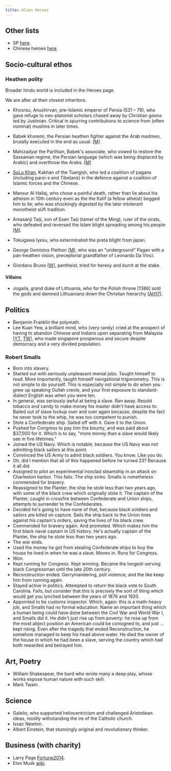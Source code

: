 ```yaml
---
title: Alien Heroes
---
```


## Other lists

- SP [here](https://twitter.com/Rjrasva/status/877839974669860865).
- Chinese heroes [here](../../../../paganology/china/heroes/).

## Socio-cultural ethos

### Heathen polity

Broader hindu world is included in the Heroes page.

We are after all their closest inheritors.  

- Khosrau, Anushirvan, pre-Islamic emperor of Persia (531 – 79), who gave refuge to neo-platonist scholars chased away by Christian goons led by Justinian. Critical in spurring contributions to science from (often nominal) muslims in later times.
- Babek khoremi, the Persian heathen fighter against the Arab madmen, brutally executed in the end as usual. \[[M](http://manasataramgini.wordpress.com/2007/07/15/babek-khoremi-and-mahizadyar/)\]
- Mahizadyar the Parthian, Babek's associate, who vowed to restore the Sassanian regime, the Persian language (which was being displaced by Arabic) and overthrow the Arabs. \[[M](http://manasataramgini.wordpress.com/2007/07/15/babek-khoremi-and-mahizadyar/)\]
- [SuLu Khan](http://manasataramgini.wordpress.com/2006/03/04/su-lu-khans-heroic-struggle-against-the-army-of-islam/), Kakhan of the Tuergish, who led a coalition of pagans (including parsi-s and Tibetans) in the defence against a coalition of Islamic forces and the Chinese.  

- Mansur Al Hallaj, who chose a  painful death, rather than lie about his atheism in 10th century even as the the Kalif (a fellow atheist) begged him to lie; who was shockingly digested by the later intolerant monotheist sUfi tradition.
- Amasanji Taiji, son of Esen Taiji (tamer of the Ming), ruler of the oirats, who defeated and reversed the Islam blight spreading among his people \[[M](https://manasataramgini.wordpress.com/2015/01/21/some-notes-on-the-rise-of-oirat-power-and-the-jangar-tuuli/)\].
- Tokugawa Iyesu, who exterminated the preta blight from japan.
- George Gemistos Plethon \[[M](http://manasataramgini.wordpress.com/2013/02/10/the-end-of-the-heathens/)\], who was an "underground" Pagan with a pan-heathen vision, preceptorial grandfather of Leonardo Da Vinci.  

- Giordano Bruno \[[W](https://en.wikipedia.org/wiki/Giordano_Bruno)\], pantheist, tried for heresy and burnt at the stake.

#### Villains

- Jogaila, grand duke of Lithuania, who for the Polish throne \[1386\] sold the gods and damned Lithuanians down the Christian hierarchy \[[AH17](https://arithharger.wordpress.com/2017/05/06/the-last-european-pagans-part-ii-resistance/)\].

## Politics

- Benjamin Franklin the polymath.
- Lee Kuan Yew, a brilliant mind, who (very rarely) cried at the prospect of having to abandon Chinese and Indians upon separating from Malaysia \[[YT](https://www.youtube.com/watch?v=41ND3U_9HgQ), [TW](https://twitter.com/Rjrasva/status/873646954336727043)\], who made singapore prosperous and secure despite democracy and a very divided population.

### Robert Smalls

- Born into slavery.   
- Started out with seriously unpleasant menial jobs. Taught himself to read. More importantly, taught himself navigational trigonometry. This is not simple to do yourself. This is especially not simple to do when you grew up speaking Gullah creole, and your first exposure to standard-dialect English was when you were ten.   
- In general, was seriously awful at being a slave. Ran away. Resold tobacco and candy to make money his master didn't have access to. Bailed out of slave lockup over and over again because, despite the fact he never took to the whip, he was too competent to punish.  
- Stole a Confederate ship. Sailed off with it. Gave it to the Union.  
- Pushed for Congress to pay him the bounty, and was paid about $37,000 for it. Which is to say, "more money than a slave would likely see in five lifetimes."   
- Joined the US Navy. Which is notable, because the US Navy was not admitting black sailors at this point.   
- Convinced the US Army to admit black soldiers. You know. Like you do.  
- Oh, did I mention that all of this happened before he turned 23? Because it all did.  
- Assigned to pilot an experimental ironclad steamship in an attack on Charleston harbor. This fails. The ship sinks. Smalls is nonetheless commended for bravery.  
- Reassigned to the Planter, the ship he stole less than two years ago, with some of the black crew which originally stole it. The captain of the Planter, caught in crossfire between Confederate and Union ships, attempts to surrender to the Confederates.  
- Decided he's going to have none of that, because black soldiers and sailors are killed on capture. Sails the ship back to the Union lines against his captain's orders, saving the lives of his black crew.   
- Commended for bravery again. And promoted. Which makes him the first black naval captain in US history. He's actually captain of the Planter, the ship he stole less than two years ago.   
- The war ends.  
- Used the money he got from stealing Confederate ships to buy the house he lived in when he was a slave. Moves in. Runs for Congress.  
- Won.  
- Kept running for Congress. Kept winning. Became the longest-serving black Congressman until the late 20th century.   
- Reconstruction ended. Gerrymandering, poll violence, and the like keep him from running again.  
- Stayed active in politics. Attempted to return the black vote to South Carolina. Fails, but consider that this is precisely the sort of thing which would get you lynched between the years of 1876 and 1920.  
- Appointed to be customs inspector. Which, again: this is a math-heavy job, and Smalls had no formal education.   Name an important thing which a human being could have done between the Civil War and World War I, and Smalls did it. He didn't just rise up from poverty: he rose up from the most abject position an American could be consigned to, and just ... kept rising. Even after the tragedy that ended Reconstruction, he somehow managed to keep his head above water.   He died the owner of the house in which he had been a slave, serving the country which had both rewarded and betrayed him.


## Art, Poetry

- William Shakespear, the bard who wrote many a deep play, whose works expose human nature with such skill.
- Mark Twain.

## Science

- Galelio, who supported heliocentricism and challenged Aristotlean ideas, mostly withstanding the ire of the Catholic church.
- Issac Newton.
- Albert Einstein, that stunningly original and revolutionary thinker.

## Business (with charity)

- Larry Page [Fortune2014](http://fortune.com/2014/11/13/googles-larry-page-the-most-ambitious-ceo-in-the-universe/).
- Elon Musk [wiki](http://en.wikipedia.org/wiki/Elon_Musk).
